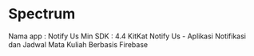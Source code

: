 # Spectrum
Nama app : Notify Us
Min SDK : 4.4 KitKat
Notify Us - Aplikasi Notifikasi dan Jadwal Mata Kuliah Berbasis Firebase 
